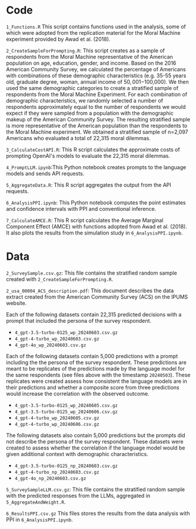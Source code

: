 

# Code 

`1_Functions.R` This script contains functions used in the analysis, some of which were adopted from the replication material for the Moral Machine experiment provided by Awad et al. (2018).

`2_CreateSampleForPrompting.R`: This script creates as a sample of respondents from the Moral Machine representative of the American population on age, education, gender, and income. Based on the 2016 American Community Survey, we calculated the percentage of Americans with combinations of these demographic characteristics (e.g. 35-55 years old, graduate degree, woman, annual income of $50,001-$100,000). We then used the same demographic categories to create a stratified sample of respondents from the Moral Machine Experiment. For each combination of demographic characteristics, we randomly selected a number of respondents approximately equal to the number of respondents we would expect if they were sampled from a population with the demographic makeup of the American Community Survey. The resulting stratified sample is more representative of the American population than the respondents to the Moral Machine experiment. We obtained a stratified sample of n=2,097 Americans who evaluated a total of 22,315 moral dilemmas.

`3_CalculateCostAPI.R`: This R script calculates the approximate costs of prompting OpenAI's models to evaluate the 22,315 moral dilemmas. 

`4_PromptLLM.ipynb`:This Python notebook creates prompts to the language models and sends API requests.

`5_AggregateData.R`: This R script aggregates the output from the API requests.

`6_AnalysisPPI.ipynb`: This Python notebook computes the point estimates and confidence intervals with PPI and conventional inference.

`7_CalculateAMCE.R`: This R script calculates the Average Marginal Component Effect (AMCE) with functions adopted from Awad et al. (2018). It also plots the results from the simulation study in `6_AnalysisPPI.ipynb`.


# Data

`2_SurveySample.csv.gz`: This file contains the stratified random sample created with `2_CreateSampleForPrompting.R`.

 `2_usa_00004_ACS_description.pdf`: This document describes the data extract created from the American Community Survey (ACS) on the IPUMS website.

Each of the following datasets contain 22,315 predicted decisions with a prompt that included the persona of the survey respondent.

- `4_gpt-3.5-turbo-0125_wp_20240603.csv.gz`
- `4_gpt-4-turbo_wp_20240603.csv.gz`
- `4_gpt-4o_wp_20240603.csv.gz`

Each of the following datasets contain 5,000 predictions with a prompt including the the persona of the survey respondent. These predictions are meant to be replicates of the predictions made by the language model for the same respondents (see files above with the timestamp `20240503`). These replicates were created assess how consistent the language models are in their predictions and whether a composite score from three predictions would increase the correlation with the observed outcome.

- `4_gpt-3.5-turbo-0125_wp_20240605.csv.gz`
- `4_gpt-3.5-turbo-0125_wp_20240606.csv.gz`
- `4_gpt-4-turbo_wp_20240605.csv.gz`
- `4_gpt-4-turbo_wp_20240606.csv.gz`

The following datasets also contain 5,000 predictions but the prompts did not describe the persona of the survey respondent. These datasets were created to assess whether the correlation if the language model would be given additional context with demographic characteristics.

- `4_gpt-3.5-turbo-0125_np_20240603.csv.gz`
- `4_gpt-4-turbo_np_20240603.csv.gz`
- `4_gpt-4o_np_20240603.csv.gz`


`5_SurveySampleLLM.csv.gz`: This file contains the stratified random sample with the predicted responses from the LLMs, aggregated in `5_AggregateAndWeight.R`.


`6_ResultsPPI.csv.gz` This files stores the results from the data analysis with PPI in `6_AnalysisPPI.ipynb`.